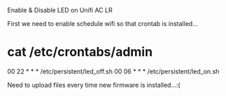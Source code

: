 Enable & Disable LED on Unifi AC LR

First we need to enable schedule wifi so that crontab is installed...

# cat /etc/crontabs/admin 
00 22 * * * /etc/persistent/led_off.sh
00 06 * * * /etc/persistent/led_on.sh 

Need to upload files every time new firmware is installed...:(

